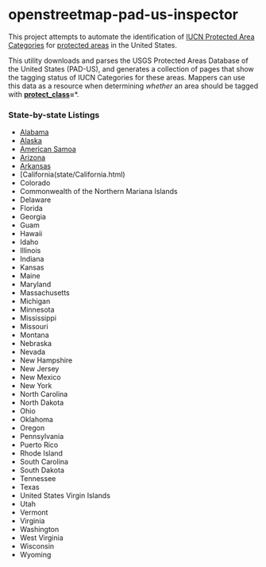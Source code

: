 # openstreetmap-pad-us-inspector

This project attempts to automate the identification of [IUCN Protected Area Categories](https://www.iucn.org/theme/protected-areas/about/protected-area-categories) for [protected areas](https://en.wikipedia.org/wiki/Protected_area) in the United States.

This utility downloads and parses the USGS Protected Areas Database of the United States (PAD-US), and generates a collection of pages that show the tagging status of IUCN Categories for these areas.  Mappers can use this data as a resource when determining *whether* an area should be tagged with **[protect_class](https://wiki.openstreetmap.org/wiki/Key:protect_class)=***.

### State-by-state Listings

* [Alabama](state/Alabama.html)
* [Alaska](state/Alaska.html)
* [American Samoa](state/American%20Samoa.html)
* [Arizona](state/Arizona.html)
* [Arkansas](state/Arkansas.html)
* [California(state/California.html)
* Colorado
* Commonwealth of the Northern Mariana Islands
* Delaware
* Florida
* Georgia
* Guam
* Hawaii
* Idaho
* Illinois
* Indiana
* Kansas
* Maine
* Maryland
* Massachusetts
* Michigan
* Minnesota
* Mississippi
* Missouri
* Montana
* Nebraska
* Nevada
* New Hampshire
* New Jersey
* New Mexico
* New York
* North Carolina
* North Dakota
* Ohio
* Oklahoma
* Oregon
* Pennsylvania
* Puerto Rico
* Rhode Island
* South Carolina
* South Dakota
* Tennessee
* Texas
* United States Virgin Islands
* Utah
* Vermont
* Virginia
* Washington
* West Virginia
* Wisconsin
* Wyoming